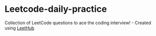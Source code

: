 # Leetcode-daily-practice
Collection of LeetCode questions to ace the coding interview! - Created using [LeetHub](https://github.com/QasimWani/LeetHub)
